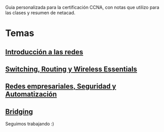 Guia personalizada para la certificación CCNA, con notas que utilizo para las clases y resumen de netacad.

# Temas

## [Introducción a las redes](ITN/index.md)

## [Switching, Routing y Wireless Essentials](SRWE/index.md)

## [Redes empresariales, Seguridad y Automatización](ENSA/index.md)

## [Bridging](Bridging/index.md)


Seguimos trabajando :)